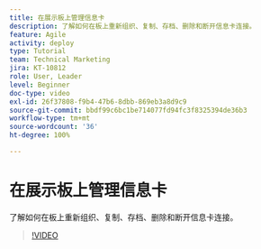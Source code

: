 ```yaml
---
title: 在展示板上管理信息卡
description: 了解如何在板上重新组织、复制、存档、删除和断开信息卡连接。
feature: Agile
activity: deploy
type: Tutorial
team: Technical Marketing
jira: KT-10812
role: User, Leader
level: Beginner
doc-type: video
exl-id: 26f37808-f9b4-47b6-8dbb-869eb3a8d9c9
source-git-commit: bbdf99c6bc1be714077fd94fc3f8325394de36b3
workflow-type: tm+mt
source-wordcount: '36'
ht-degree: 100%

---
```


# 在展示板上管理信息卡

了解如何在板上重新组织、复制、存档、删除和断开信息卡连接。

>[!VIDEO](https://video.tv.adobe.com/v/346810/?quality=12&learn=on&enablevpops=1)
